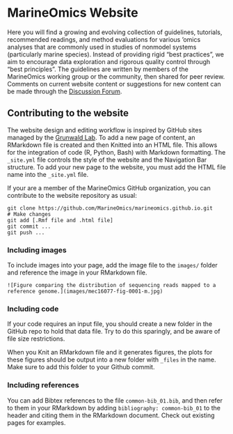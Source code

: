 # MarineOmics Website
Here you will find a growing and evolving collection of guidelines, tutorials, recommended readings, and method evaluations for various ’omics analyses that are commonly used in studies of nonmodel systems (particularly marine species). Instead of providing rigid “best practices”, we aim to encourage data exploration and rigorous quality control through “best principles”. The guidelines are written by members of the MarineOmics working group or the community, then shared for peer review. Comments on current website content or suggestions for new content can be made through the [Discussion Forum](https://github.com/MarineOmics/marineomics.github.io/discussions).

## Contributing to the website
The website design and editing workflow is inspired by GitHub sites managed by the [Grunwald Lab](https://github.com/grunwaldlab/Population_Genetics_in_R). To add a new page of content, an RMarkdown file is created and then Knitted into an HTML file. This allows for the integration of code (R, Python, Bash) with Markdown formatting. The `_site.yml` file controls the style of the website and the Navigation Bar structure. To add your new page to the website, you must add the HTML file name into the `_site.yml` file.  

If your are a member of the MarineOmics GitHub organization, you can contribute to the website repository as usual:  
```
git clone https://github.com/MarineOmics/marineomics.github.io.git
# Make changes 
git add [.Rmf file and .html file]
git commit ...
git push ...
```

### Including images  
To include images into your page, add the image file to the `images/` folder and reference the image in your RMarkdown file.
```
![Figure comparing the distribution of sequencing reads mapped to a reference genome.](images/mec16077-fig-0001-m.jpg)
```
### Including code
If your code requires an input file, you should create a new folder in the GitHub repo to hold that data file. Try to do this sparingly, and be aware of file size restrictions.  

When you Knit an RMarkdown file and it generates figures, the plots for these figures should be output into a new folder with `_files` in the name. Make sure to add this folder to your Github commit.  

### Including references  
You can add Bibtex references to the file `common-bib_01.bib`, and then refer to them in your RMarkdown by adding `bibliography: common-bib_01` to the header and citing them in the RMarkdown document. Check out existing pages for examples.  
